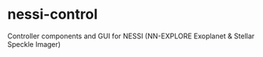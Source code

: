 # nessi-control
Controller components and GUI for NESSI (NN-EXPLORE Exoplanet &amp; Stellar Speckle Imager)

